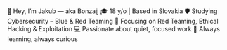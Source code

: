 👋 Hey, I’m Jakub — aka Bonzajj
🎓 18 y/o | Based in Slovakia
🛡️ Studying Cybersecurity – Blue & Red Teaming
🔴 Focusing on Red Teaming, Ethical Hacking & Exploitation
💻 Passionate about quiet, focused work
🧠 Always learning, always curious
